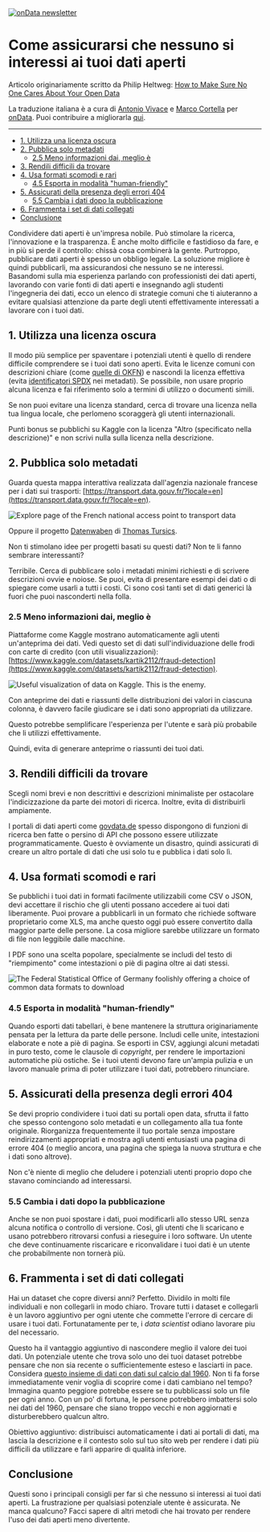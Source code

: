<a href="https://ondata.substack.com/" target="_blank">
  <img src="https://img.shields.io/badge/onData-newsletter-blue?style=for-the-badge&logo=substack&logoColor=white&labelColor=FF4B4B" alt="onData newsletter">
</a>

# Come assicurarsi che nessuno si interessi ai tuoi dati aperti <!-- omit in toc -->

Articolo originariamente scritto da Philip Heltweg: [How to Make Sure No One Cares About Your Open Data](https://www.heltweg.org/posts/how-to-make-sure-no-one-cares-about-your-open-data/)

La traduzione italiana è a cura di [Antonio Vivace](https://github.com/avivace) e [Marco Cortella](https://github.com/mcortella) per [onData](https://www.ondata.it/). Puoi contribuire a migliorarla [qui](https://github.com/ondata/dati_aperti_senza_interesse).

---

- [1. Utilizza una licenza oscura](#1-utilizza-una-licenza-oscura)
- [2. Pubblica solo metadati](#2-pubblica-solo-metadati)
  - [2.5 Meno informazioni dai, meglio è](#25-meno-informazioni-dai-meglio-è)
- [3. Rendili difficili da trovare](#3-rendili-difficili-da-trovare)
- [4. Usa formati scomodi e rari](#4-usa-formati-scomodi-e-rari)
  - [4.5 Esporta in modalità "human-friendly"](#45-esporta-in-modalità-human-friendly)
- [5. Assicurati della presenza degli errori 404](#5-assicurati-della-presenza-degli-errori-404)
  - [5.5 Cambia i dati dopo la pubblicazione](#55-cambia-i-dati-dopo-la-pubblicazione)
- [6. Frammenta i set di dati collegati](#6-frammenta-i-set-di-dati-collegati)
- [Conclusione](#conclusione)

Condividere dati aperti è un'impresa nobile. Può stimolare la ricerca, l'innovazione e la trasparenza. È anche molto difficile e fastidioso da fare, e in più si perde il controllo: chissà cosa combinerà la gente. Purtroppo, pubblicare dati aperti è spesso un obbligo legale. La soluzione migliore è quindi pubblicarli, ma assicurandosi che nessuno se ne interessi. Basandomi sulla mia esperienza parlando con professionisti dei dati aperti, lavorando con varie fonti di dati aperti e insegnando agli studenti l'ingegneria dei dati, ecco un elenco di strategie comuni che ti aiuteranno a evitare qualsiasi attenzione da parte degli utenti effettivamente interessati a lavorare con i tuoi dati.

## 1. Utilizza una licenza oscura

Il modo più semplice per spaventare i potenziali utenti è quello di rendere difficile comprendere se i tuoi dati sono aperti. Evita le licenze comuni con descrizioni chiare (come [quelle di OKFN](https://opendefinition.org/licenses/)) e nascondi la licenza effettiva (evita [identificatori SPDX](https://spdx.org/licenses/) nei metadati). Se possibile, non usare proprio alcuna licenza e fai riferimento solo a termini di utilizzo o documenti simili.

Se non puoi evitare una licenza standard, cerca di trovare una licenza nella tua lingua locale, che perlomeno scoraggerà gli utenti internazionali.

Punti bonus se pubblichi su Kaggle con la licenza "Altro (specificato nella descrizione)" e non scrivi nulla sulla licenza nella descrizione.

## 2. Pubblica solo metadati

Guarda questa mappa interattiva realizzata dall'agenzia nazionale francese per i dati sui trasporti: [https://transport.data.gouv.fr/?locale=en](https://transport.data.gouv.fr/?locale=en).

![Explore page of the French national access point to transport data](https://www.heltweg.org/posts/how-to-make-sure-no-one-cares-about-your-open-data/explore-map.png#center)

Oppure il progetto [Datenwaben](https://datenwaben.de/?city=vienna&page=cards) di [Thomas Tursics](https://toot.berlin/@tursics@toot.berlin).

Non ti stimolano idee per progetti basati su questi dati? Non te li fanno sembrare interessanti?

Terribile. Cerca di pubblicare solo i metadati minimi richiesti e di scrivere descrizioni ovvie e noiose. Se puoi, evita di presentare esempi dei dati o di spiegare come usarli a tutti i costi. Ci sono così tanti set di dati generici là fuori che puoi nasconderti nella folla.

### 2.5 Meno informazioni dai, meglio è

Piattaforme come Kaggle mostrano automaticamente agli utenti un'anteprima dei dati. Vedi questo set di dati sull'individuazione delle frodi con carte di credito (con utili visualizzazioni): [https://www.kaggle.com/datasets/kartik2112/fraud-detection](https://www.kaggle.com/datasets/kartik2112/fraud-detection).

![Useful visualization of data on Kaggle. This is the enemy.](https://www.heltweg.org/posts/how-to-make-sure-no-one-cares-about-your-open-data/data-visualisation.png#center)

Con anteprime dei dati e riassunti delle distribuzioni dei valori in ciascuna colonna, è davvero facile giudicare se i dati sono appropriati da utilizzare.

Questo potrebbe semplificare l'esperienza per l'utente e sarà più probabile che li utilizzi effettivamente.

Quindi, evita di generare anteprime o riassunti dei tuoi dati.

## 3. Rendili difficili da trovare

Scegli nomi brevi e non descrittivi e descrizioni minimaliste per ostacolare l'indicizzazione da parte dei motori di ricerca. Inoltre, evita di distribuirli ampiamente.

I portali di dati aperti come [govdata.de](https://www.govdata.de/) spesso dispongono di funzioni di ricerca ben fatte o persino di API che possono essere utilizzate programmaticamente. Questo è ovviamente un disastro, quindi assicurati di creare un altro portale di dati che usi solo tu e pubblica i dati solo lì.

## 4. Usa formati scomodi e rari

Se pubblichi i tuoi dati in formati facilmente utilizzabili come CSV o JSON, devi accettare il rischio che gli utenti possano accedere ai tuoi dati liberamente. Puoi provare a pubblicarli in un formato che richiede software proprietario come XLS, ma anche questo oggi può essere convertito dalla maggior parte delle persone. La cosa migliore sarebbe utilizzare un formato di file non leggibile dalle macchine.

I PDF sono una scelta popolare, specialmente se includi del testo di "riempimento" come intestazioni o piè di pagina oltre ai dati stessi.

![The Federal Statistical Office of Germany foolishly offering a choice of common data formats to download](https://www.heltweg.org/posts/how-to-make-sure-no-one-cares-about-your-open-data/multiple-file-formats.png#center)

### 4.5 Esporta in modalità "human-friendly"

Quando esporti dati tabellari, è bene mantenere la struttura originariamente pensata per la lettura da parte delle persone. Includi celle unite, intestazioni elaborate e note a piè di pagina. Se esporti in CSV, aggiungi alcuni metadati in puro testo, come le clausole di *copyright*, per rendere le importazioni automatiche più ostiche. Se i tuoi utenti devono fare un'ampia pulizia e un lavoro manuale prima di poter utilizzare i tuoi dati, potrebbero rinunciare.

## 5. Assicurati della presenza degli errori 404

Se devi proprio condividere i tuoi dati su portali open data, sfrutta il fatto che spesso contengono solo metadati e un collegamento alla tua fonte originale. Riorganizza frequentemente il tuo portale senza impostare reindirizzamenti appropriati e mostra agli utenti entusiasti una pagina di errore 404 (o meglio ancora, una pagina che spiega la nuova struttura e che i dati sono altrove).

Non c'è niente di meglio che deludere i potenziali utenti proprio dopo che stavano cominciando ad interessarsi.

### 5.5 Cambia i dati dopo la pubblicazione

Anche se non puoi spostare i dati, puoi modificarli allo stesso URL senza alcuna notifica o controllo di versione. Così, gli utenti che li scaricano e usano potrebbero ritrovarsi confusi a rieseguire i loro software. Un utente che deve continuamente riscaricare e riconvalidare i tuoi dati è un utente che probabilmente non tornerà più.

## 6. Frammenta i set di dati collegati

Hai un dataset che copre diversi anni? Perfetto. Dividilo in molti file individuali e non collegarli in modo chiaro. Trovare tutti i dataset e collegarli è un lavoro aggiuntivo per ogni utente che commette l'errore di cercare di usare i tuoi dati. Fortunatamente per te, i *data scientist* odiano lavorare piu del necessario.

Questo ha il vantaggio aggiuntivo di nascondere meglio il valore dei tuoi dati. Un potenziale utente che trova solo uno dei tuoi dataset potrebbe pensare che non sia recente o sufficientemente esteso e lasciarti in pace. Considera [questo insieme di dati con dati sul calcio dal 1960](https://www.kaggle.com/datasets/piterfm/football-soccer-uefa-euro-1960-2024). Non ti fa forse immediatamente venir voglia di scoprire come i dati cambiano nel tempo? Immagina quanto peggiore potrebbe essere se tu pubblicassi solo un file per ogni anno. Con un po' di fortuna, le persone potrebbero imbattersi solo nei dati del 1960, pensare che siano troppo vecchi e non aggiornati e disturberebbero qualcun altro.

Obiettivo aggiuntivo: distribuisci automaticamente i dati ai portali di dati, ma lascia la descrizione e il contesto solo sul tuo sito web per rendere i dati più difficili da utilizzare e farli apparire di qualità inferiore.

## Conclusione

Questi sono i principali consigli per far sì che nessuno si interessi ai tuoi dati aperti. La frustrazione per qualsiasi potenziale utente è assicurata. Ne manca qualcuno? Facci sapere di altri metodi che hai trovato per rendere l'uso dei dati aperti meno divertente.
